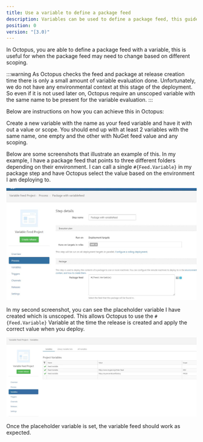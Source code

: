 ```yaml
---
title: Use a variable to define a package feed
description: Variables can be used to define a package feed, this guide will show you how.
position: 0
version: "[3.0)"
---
```


In Octopus, you are able to define a package feed with a variable, this is useful for when the package feed may need to change based on different scoping.

:::warning
As Octopus checks the feed and package at release creation time there is only a small amount of variable evaluation done. Unfortunately, we do not have any environmental context at this stage of the deployment. So even if it is not used later on, Octopus require an unscoped variable with the same name to be present for the variable evaluation.
:::

Below are instructions on how you can achieve this in Octopus:</p>
Create a new variable with the name as your feed variable and have it with out a value or scope. You should end up with at least 2 variables with the same name, one empty and the other with NuGet feed value and any scoping.


Below are some screenshots that illustrate an example of this. In my example, I have a package feed that points to three different folders depending on their environment. I can call a single `#{Feed.Variable}` in my package step and have Octopus select the value based on the environment I am deploying to. 

![Defining the feed value as a variable on the package step](process.jpg)

In my second screenshot, you can see the placeholder variable I have created which is unscoped. This allows Octopus to use the `#{Feed.Variable}` Variable at the time the release is created and apply the correct value when you deploy.

![Defining a unscoped placeholder variable in the project variables with out a scope](variable.jpg)

Once the placeholder variable is set, the variable feed should work as expected.
